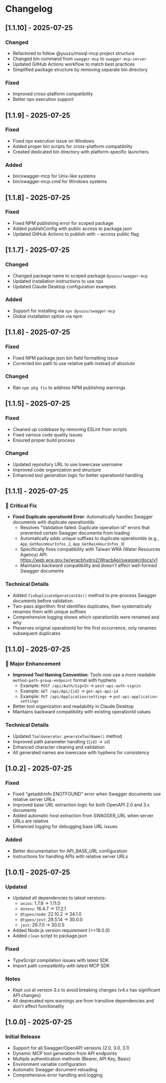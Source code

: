 # Changelog

## [1.1.10] - 2025-07-25

### Changed
- Refactored to follow @yuuzu/mssql-mcp project structure
- Changed bin command from `swagger-mcp` to `swagger-mcp-server`
- Updated GitHub Actions workflow to match best practices
- Simplified package structure by removing separate bin directory

### Fixed
- Improved cross-platform compatibility
- Better npx execution support

## [1.1.9] - 2025-07-25

### Fixed
- Fixed npx execution issue on Windows
- Added proper bin scripts for cross-platform compatibility
- Created dedicated bin directory with platform-specific launchers

### Added
- bin/swagger-mcp for Unix-like systems
- bin/swagger-mcp.cmd for Windows systems

## [1.1.8] - 2025-07-25

### Fixed
- Fixed NPM publishing error for scoped package
- Added publishConfig with public access to package.json
- Updated GitHub Actions to publish with --access public flag

## [1.1.7] - 2025-07-25

### Changed
- Changed package name to scoped package `@yuuzu/swagger-mcp`
- Updated installation instructions to use npx
- Updated Claude Desktop configuration examples

### Added
- Support for installing via `npx @yuuzu/swagger-mcp`
- Global installation option via npm

## [1.1.6] - 2025-07-25

### Fixed
- Fixed NPM package.json bin field formatting issue
- Corrected bin path to use relative path instead of absolute

### Changed
- Ran `npm pkg fix` to address NPM publishing warnings

## [1.1.5] - 2025-07-25

### Fixed
- Cleaned up codebase by removing ESLint from scripts
- Fixed various code quality issues
- Ensured proper build process

### Changed
- Updated repository URL to use lowercase username
- Improved code organization and structure
- Enhanced tool generation logic for better operationId handling

## [1.1.1] - 2025-07-25

### 🔧 Critical Fix
- **Fixed Duplicate operationId Error**: Automatically handles Swagger documents with duplicate operationIds
  - Resolves "Validation failed. Duplicate operation id" errors that prevented certain Swagger documents from loading
  - Automatically adds unique suffixes to duplicate operationIds (e.g., `App_GetRainHourInfos_2`, `App_GetRainHourInfos_3`)
  - Specifically fixes compatibility with Taiwan WRA (Water Resources Agency) API: https://web.wra.gov.tw/wracbhydro2/WracbApi/swagger/docs/v1
  - Maintains backward compatibility and doesn't affect well-formed Swagger documents

### Technical Details
- Added `fixDuplicateOperationIds()` method to pre-process Swagger documents before validation
- Two-pass algorithm: first identifies duplicates, then systematically renames them with unique suffixes
- Comprehensive logging shows which operationIds were renamed and why
- Preserves original operationId for the first occurrence, only renames subsequent duplicates

## [1.1.0] - 2025-07-25

### 🎉 Major Enhancement
- **Improved Tool Naming Convention**: Tools now use a more readable `method-path-group-endpoint` format with hyphens
  - Example: `POST /api/Auth/SignIn` → `post-api-auth-signin`
  - Example: `GET /api/Api/{id}` → `get-api-api-id`
  - Example: `PUT /api/Application/settings` → `put-api-application-settings`
- Better tool organization and readability in Claude Desktop
- Maintains backward compatibility with existing operationId values

### Technical Details
- Updated `ToolGenerator.generateToolName()` method
- Improved path parameter handling (`{id}` → `id`)
- Enhanced character cleaning and validation
- All generated names are lowercase with hyphens for consistency

## [1.0.2] - 2025-07-25

### Fixed
- Fixed "getaddrinfo ENOTFOUND" error when Swagger documents use relative server URLs
- Improved base URL extraction logic for both OpenAPI 2.0 and 3.x documents
- Added automatic host extraction from SWAGGER_URL when server URLs are relative
- Enhanced logging for debugging base URL issues

### Added
- Better documentation for API_BASE_URL configuration
- Instructions for handling APIs with relative server URLs

## [1.0.1] - 2025-07-25

### Updated
- Updated all dependencies to latest versions:
  - `axios`: 1.7.9 → 1.11.0
  - `dotenv`: 16.4.7 → 17.2.1
  - `@types/node`: 22.10.2 → 24.1.0
  - `@types/jest`: 29.5.14 → 30.0.0
  - `jest`: 29.7.0 → 30.0.5
- Added Node.js version requirement (>=18.0.0)
- Added `clean` script to package.json

### Fixed
- TypeScript compilation issues with latest SDK
- Import path compatibility with latest MCP SDK

### Notes
- Kept `zod` at version 3.x to avoid breaking changes (v4.x has significant API changes)
- All deprecated npm warnings are from transitive dependencies and don't affect functionality

## [1.0.0] - 2025-07-25

### Initial Release
- Support for all Swagger/OpenAPI versions (2.0, 3.0, 3.1)
- Dynamic MCP tool generation from API endpoints
- Multiple authentication methods (Bearer, API Key, Basic)
- Environment variable configuration
- Automatic Swagger document reloading
- Comprehensive error handling and logging